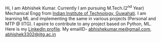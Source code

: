 Hi, I am Abhishek Kumar.
Currently I am pursuing M.Tech.(2<sup>nd</sup> Year) Mechanical Engg from [Indian Institute of Technology, Guwahati](https://www.iitg.ac.in/).
I am learning ML  and implementing the same in various projects (Personal and MTP @ IITG).
I apsire to contribute to any project based on Python, ML.
Here is my [LinkedIn profile](https://www.linkedin.com/in/abhishekumarme/).
My emailID-  abhishekumar.me@gmail.com, abhishek3302@iitg.ac.in
<!---
abhigiit/abhigiit is a ✨ special ✨ repository because its `README.md` (this file) appears on your GitHub profile.
You can click the Preview link to take a look at your changes.
--->
